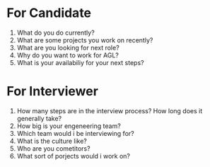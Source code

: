 # For Candidate

1. What do you do currently?
2. What are some projects you work on recently?
3. What are you looking for next role?
4. Why do you want to work for AGL?
5. What is your availabiliy for your next steps?


# For Interviewer

1. How many steps are in the interview process? How long does it generally take?
2. How big is your engeneering team?
3. Which team would i be interviewing for?
4. What is the culture like?
5. Who are you cometitors?
6. What sort of porjects would i work on?